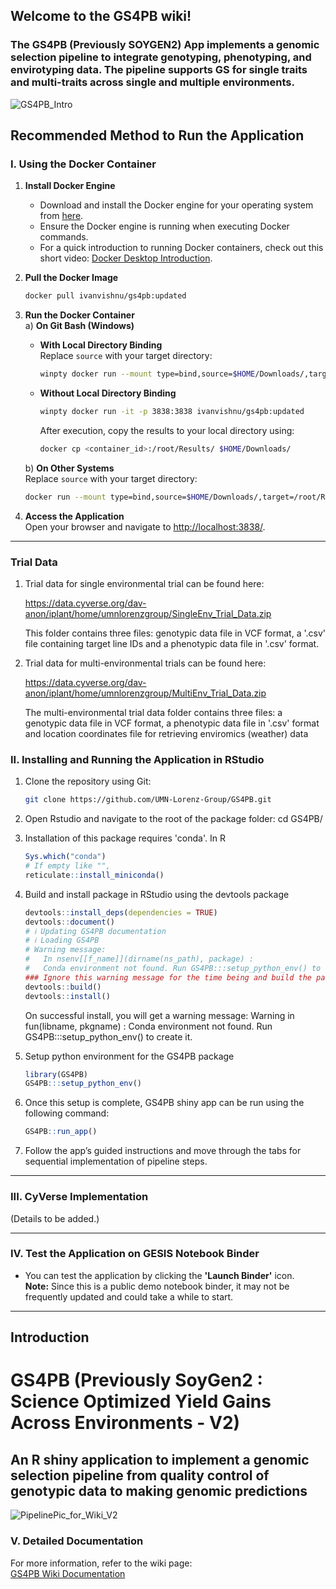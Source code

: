 ## Welcome to the GS4PB wiki!

### The GS4PB (Previously SOYGEN2) App implements a genomic selection pipeline to integrate genotyping, phenotyping, and envirotyping data. The pipeline supports GS for single traits and multi-traits across single and multiple environments.
 

![GS4PB_Intro](https://github.com/user-attachments/assets/6fb38883-0348-4fbc-a70f-e2130a6b148c)

## Recommended Method to Run the Application

### I. Using the Docker Container

1. **Install Docker Engine**  
   - Download and install the Docker engine for your operating system from [here](https://docs.docker.com/engine/install/).  
   - Ensure the Docker engine is running when executing Docker commands.  
   - For a quick introduction to running Docker containers, check out this short video: [Docker Desktop Introduction](https://docs.docker.com/get-started/introduction/get-docker-desktop/).

2. **Pull the Docker Image**  
   ```bash
   docker pull ivanvishnu/gs4pb:updated
   ```

3. **Run the Docker Container**  
   a) **On Git Bash (Windows)**  
   - **With Local Directory Binding**  
     Replace `source` with your target directory:
     ```bash
     winpty docker run --mount type=bind,source=$HOME/Downloads/,target=/root/Results -it -p 3838:3838 ivanvishnu/gs4pb:updated
     ```

   - **Without Local Directory Binding**  
     ```bash
     winpty docker run -it -p 3838:3838 ivanvishnu/gs4pb:updated
     ```
     After execution, copy the results to your local directory using:
     ```bash
     docker cp <container_id>:/root/Results/ $HOME/Downloads/
     ```

   b) **On Other Systems**  
   Replace `source` with your target directory:
   ```bash
   docker run --mount type=bind,source=$HOME/Downloads/,target=/root/Results -it -p 3838:3838 ivanvishnu/gs4pb:updated
   ```

4. **Access the Application**  
   Open your browser and navigate to [http://localhost:3838/](http://localhost:3838/).

---

### Trial Data 
1. Trial data for single environmental trial can be found here:

   https://data.cyverse.org/dav-anon/iplant/home/umnlorenzgroup/SingleEnv_Trial_Data.zip
   
   This folder contains three files: genotypic data file in VCF format, a '.csv' file
   containing target line IDs and a phenotypic data file in '.csv' format. 

3. Trial data for multi-environmental trials can be found here:

   https://data.cyverse.org/dav-anon/iplant/home/umnlorenzgroup/MultiEnv_Trial_Data.zip 

   The multi-environmental trial data folder contains three files: a genotypic data file in VCF format, a phenotypic data file in '.csv' format and
   location coordinates file for retrieving enviromics (weather) data 

### II. Installing and Running the Application in RStudio

1. Clone the repository using Git:  
   ```bash
   git clone https://github.com/UMN-Lorenz-Group/GS4PB.git
   ```
2. Open Rstudio and navigate to the root of the package folder: cd GS4PB/
3. Installation of this package requires 'conda'. In R
   ```R
   Sys.which("conda")
   # If empty like "",
   reticulate::install_miniconda()
   ```
4. Build and install package in RStudio using the devtools package
   ```R
   devtools::install_deps(dependencies = TRUE)
   devtools::document()
   # ℹ Updating GS4PB documentation
   # ℹ Loading GS4PB
   # Warning message:
   #   In nsenv[[f_name]](dirname(ns_path), package) :
   #   Conda environment not found. Run GS4PB:::setup_python_env() to create it.
   ### Ignore this warning message for the time being and build the package
   devtools::build()
   devtools::install()
   ```
   On successful install, you will get a warning message: 
   Warning in fun(libname, pkgname) :
   Conda environment not found. Run GS4PB:::setup_python_env() to create it.

5. Setup python environment for the GS4PB package
   ```R
   library(GS4PB)
   GS4PB:::setup_python_env()
   ```
6. Once this setup is complete, GS4PB shiny app can be run using the following command: 
   ```R
   GS4PB::run_app()
   ```
7. Follow the app’s guided instructions and move through the tabs for sequential implementation of pipeline steps.
---

### III. CyVerse Implementation
(Details to be added.)

---

### IV. Test the Application on GESIS Notebook Binder

- You can test the application by clicking the **'Launch Binder'** icon.  
  **Note:** Since this is a public demo notebook binder, it may not be frequently updated and could take a while to start.

---
## Introduction

# GS4PB (Previously SoyGen2 : Science Optimized Yield Gains Across Environments - V2) 
## An R shiny application to implement a genomic selection pipeline from quality control of genotypic data to making genomic predictions 
![PipelinePic_for_Wiki_V2](https://github.com/UMN-Lorenz-Group/SoyGen2App/assets/12753252/5e76c000-bf4e-4849-bbad-29df6a6fb22e)

### V. Detailed Documentation

For more information, refer to the wiki page:  
[GS4PB Wiki Documentation](https://github.com/UMN-Lorenz-Group/GS4PB/wiki)


